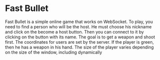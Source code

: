 # Fast Bullet
 Fast Bullet is a simple online game that works on WebSocket. To play, you need to find a person who will be the host. He must choose his nickname and click on the become a host button. Then you can connect to it by clicking on the button with its name. The goal is to get a weapon and shoot first. The coordinates for users are set by the server. If the player is green, then he has a weapon in his hand. The size of the player varies depending on the size of the window, including dynamically
